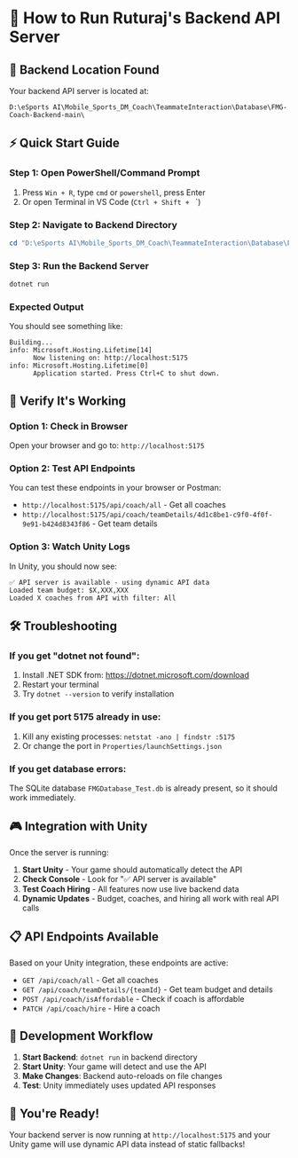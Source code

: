 # 🚀 How to Run Ruturaj's Backend API Server

## 📍 Backend Location Found
Your backend API server is located at:
```
D:\eSports AI\Mobile_Sports_DM_Coach\TeammateInteraction\Database\FMG-Coach-Backend-main\
```

## ⚡ Quick Start Guide

### Step 1: Open PowerShell/Command Prompt
1. Press `Win + R`, type `cmd` or `powershell`, press Enter
2. Or open Terminal in VS Code (`Ctrl + Shift + ` `)

### Step 2: Navigate to Backend Directory
```powershell
cd "D:\eSports AI\Mobile_Sports_DM_Coach\TeammateInteraction\Database\FMG-Coach-Backend-main"
```

### Step 3: Run the Backend Server
```powershell
dotnet run
```

### Expected Output
You should see something like:
```
Building...
info: Microsoft.Hosting.Lifetime[14]
      Now listening on: http://localhost:5175
info: Microsoft.Hosting.Lifetime[0]
      Application started. Press Ctrl+C to shut down.
```

## 🎯 Verify It's Working

### Option 1: Check in Browser
Open your browser and go to: `http://localhost:5175`

### Option 2: Test API Endpoints
You can test these endpoints in your browser or Postman:
- `http://localhost:5175/api/coach/all` - Get all coaches
- `http://localhost:5175/api/coach/teamDetails/4d1c8be1-c9f0-4f0f-9e91-b424d8343f86` - Get team details

### Option 3: Watch Unity Logs
In Unity, you should now see:
```
✅ API server is available - using dynamic API data
Loaded team budget: $X,XXX,XXX
Loaded X coaches from API with filter: All
```

## 🛠 Troubleshooting

### If you get "dotnet not found":
1. Install .NET SDK from: https://dotnet.microsoft.com/download
2. Restart your terminal
3. Try `dotnet --version` to verify installation

### If you get port 5175 already in use:
1. Kill any existing processes: `netstat -ano | findstr :5175`
2. Or change the port in `Properties/launchSettings.json`

### If you get database errors:
The SQLite database `FMGDatabase_Test.db` is already present, so it should work immediately.

## 🎮 Integration with Unity

Once the server is running:
1. **Start Unity** - Your game should automatically detect the API
2. **Check Console** - Look for "✅ API server is available"
3. **Test Coach Hiring** - All features now use live backend data
4. **Dynamic Updates** - Budget, coaches, and hiring all work with real API calls

## 📋 API Endpoints Available

Based on your Unity integration, these endpoints are active:
- `GET /api/coach/all` - Get all coaches
- `GET /api/coach/teamDetails/{teamId}` - Get team budget and details  
- `POST /api/coach/isAffordable` - Check if coach is affordable
- `PATCH /api/coach/hire` - Hire a coach

## 🔄 Development Workflow

1. **Start Backend**: `dotnet run` in backend directory
2. **Start Unity**: Your game will detect and use the API
3. **Make Changes**: Backend auto-reloads on file changes
4. **Test**: Unity immediately uses updated API responses

## 🎉 You're Ready!

Your backend server is now running at `http://localhost:5175` and your Unity game will use dynamic API data instead of static fallbacks!
